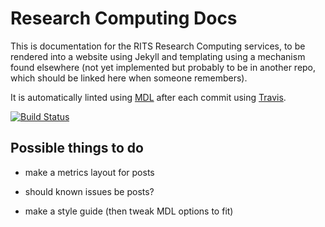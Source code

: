 # Research Computing Docs

This is documentation for the RITS Research Computing services,
to be rendered into a website using Jekyll and templating using
a mechanism found elsewhere (not yet implemented but probably
to be in another repo, which should be linked here when someone
remembers).

It is automatically linted using [MDL](https://github.com/mivok/markdownlint)
after each commit using [Travis](http://travis-ci.org/).

[![Build Status](https://travis-ci.org/UCL-RITS/rc-docs-content.svg?branch=master)](https://travis-ci.org/UCL-RITS/rc-docs-content)

## Possible things to do

- make a metrics layout for posts

- should known issues be posts?

- make a style guide (then tweak MDL options to fit)
